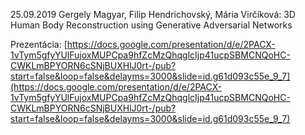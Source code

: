 25.09.2019 Gergely Magyar, Filip Hendrichovský, Mária Virčíková: 3D Human Body Reconstruction using Generative Adversarial Networks

Prezentácia:  [https://docs.google.com/presentation/d/e/2PACX-1vTym5gfyYUlFujoxMUPCpa9hfZcMzQhqglcIjp41ucpSBMCNQoHC-CWKLmBPYORN6cSNjBUXHlJ0rt-/pub?start=false&loop=false&delayms=3000&slide=id.g61d093c55e_9_7](https://docs.google.com/presentation/d/e/2PACX-1vTym5gfyYUlFujoxMUPCpa9hfZcMzQhqglcIjp41ucpSBMCNQoHC-CWKLmBPYORN6cSNjBUXHlJ0rt-/pub?start=false&loop=false&delayms=3000&slide=id.g61d093c55e_9_7)
